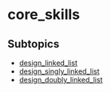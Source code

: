 # core_skills

## Subtopics

- [design_linked_list](./design_linked_list)
- [design_singly_linked_list](./design_singly_linked_list)
- [design_doubly_linked_list](./design_doubly_linked_list)
